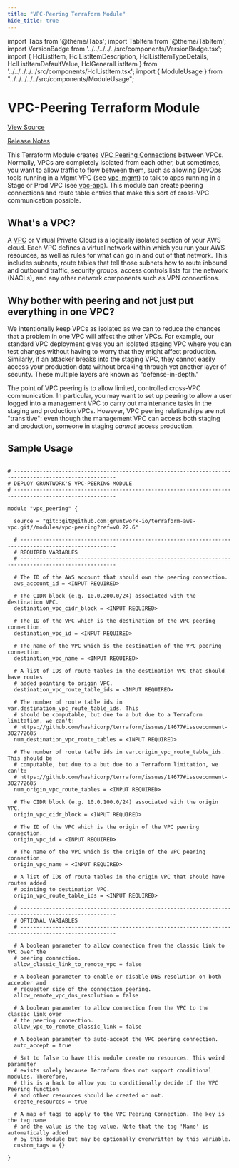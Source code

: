 ```yaml
---
title: "VPC-Peering Terraform Module"
hide_title: true
---
```


import Tabs from '@theme/Tabs';
import TabItem from '@theme/TabItem';
import VersionBadge from '../../../../../src/components/VersionBadge.tsx';
import { HclListItem, HclListItemDescription, HclListItemTypeDetails, HclListItemDefaultValue, HclGeneralListItem } from '../../../../../src/components/HclListItem.tsx';
import { ModuleUsage } from "../../../../../src/components/ModuleUsage";

<VersionBadge repoTitle="VPC Modules" version="0.22.6" lastModifiedVersion="0.22.0"/>

# VPC-Peering Terraform Module

<a href="https://github.com/gruntwork-io/terraform-aws-vpc/tree/main/modules/vpc-peering" className="link-button" title="View the source code for this module in GitHub.">View Source</a>

<a href="https://github.com/gruntwork-io/terraform-aws-vpc/releases/tag/v0.22.0" className="link-button" title="Release notes for only versions which impacted this module.">Release Notes</a>

This Terraform Module creates [VPC Peering
Connections](http://docs.aws.amazon.com/AmazonVPC/latest/PeeringGuide/Welcome.html) between VPCs. Normally, VPCs are
completely isolated from each other, but sometimes, you want to allow traffic to flow between them, such as allowing
DevOps tools running in a Mgmt VPC (see [vpc-mgmt](https://github.com/gruntwork-io/terraform-aws-vpc/tree/main/modules/vpc-mgmt)) to talk to apps running in a Stage or Prod VPC (see
[vpc-app](https://github.com/gruntwork-io/terraform-aws-vpc/tree/main/modules/vpc-app)). This module can create peering connections and route table entries that make this sort of
cross-VPC communication possible.

## What's a VPC?

A [VPC](https://aws.amazon.com/vpc/) or Virtual Private Cloud is a logically isolated section of your AWS cloud. Each
VPC defines a virtual network within which you run your AWS resources, as well as rules for what can go in and out of
that network. This includes subnets, route tables that tell those subnets how to route inbound and outbound traffic,
security groups, access controls lists for the network (NACLs), and any other network components such as VPN connections.

## Why bother with peering and not just put everything in one VPC?

We intentionally keep VPCs as isolated as we can to reduce the chances that a problem in one VPC will affect the other
VPCs. For example, our standard VPC deployment gives you an isolated staging VPC where you can test changes without
having to worry that they might affect production. Similarly, if an attacker breaks into the staging VPC, they cannot
easily access your production data without breaking through yet another layer of security. These multiple layers are
known as "defense-in-depth."

The point of VPC peering is to allow limited, controlled cross-VPC communication. In particular, you may want to set
up peering to allow a user logged into a management VPC to carry out maintenance tasks in the staging and production
VPCs. However, VPC peering relationships are not "transitive": even though the management VPC can access both staging
and production, someone in staging *cannot* access production.

## Sample Usage

<ModuleUsage>

```hcl title="main.tf"

# ------------------------------------------------------------------------------------------------------
# DEPLOY GRUNTWORK'S VPC-PEERING MODULE
# ------------------------------------------------------------------------------------------------------

module "vpc_peering" {

  source = "git::git@github.com:gruntwork-io/terraform-aws-vpc.git//modules/vpc-peering?ref=v0.22.6"

  # ----------------------------------------------------------------------------------------------------
  # REQUIRED VARIABLES
  # ----------------------------------------------------------------------------------------------------

  # The ID of the AWS account that should own the peering connection.
  aws_account_id = <INPUT REQUIRED>

  # The CIDR block (e.g. 10.0.200.0/24) associated with the destination VPC.
  destination_vpc_cidr_block = <INPUT REQUIRED>

  # The ID of the VPC which is the destination of the VPC peering connection.
  destination_vpc_id = <INPUT REQUIRED>

  # The name of the VPC which is the destination of the VPC peering connection.
  destination_vpc_name = <INPUT REQUIRED>

  # A list of IDs of route tables in the destination VPC that should have routes
  # added pointing to origin VPC.
  destination_vpc_route_table_ids = <INPUT REQUIRED>

  # The number of route table ids in var.destination_vpc_route_table_ids. This
  # should be computable, but due to a but due to a Terraform limitation, we can't:
  # https://github.com/hashicorp/terraform/issues/14677#issuecomment-302772685
  num_destination_vpc_route_tables = <INPUT REQUIRED>

  # The number of route table ids in var.origin_vpc_route_table_ids. This should be
  # computable, but due to a but due to a Terraform limitation, we can't:
  # https://github.com/hashicorp/terraform/issues/14677#issuecomment-302772685
  num_origin_vpc_route_tables = <INPUT REQUIRED>

  # The CIDR block (e.g. 10.0.100.0/24) associated with the origin VPC.
  origin_vpc_cidr_block = <INPUT REQUIRED>

  # The ID of the VPC which is the origin of the VPC peering connection.
  origin_vpc_id = <INPUT REQUIRED>

  # The name of the VPC which is the origin of the VPC peering connection.
  origin_vpc_name = <INPUT REQUIRED>

  # A list of IDs of route tables in the origin VPC that should have routes added
  # pointing to destination VPC.
  origin_vpc_route_table_ids = <INPUT REQUIRED>

  # ----------------------------------------------------------------------------------------------------
  # OPTIONAL VARIABLES
  # ----------------------------------------------------------------------------------------------------

  # A boolean parameter to allow connection from the classic link to VPC over the
  # peering connection. 
  allow_classic_link_to_remote_vpc = false

  # A boolean parameter to enable or disable DNS resolution on both accepter and
  # requester side of the connection peering. 
  allow_remote_vpc_dns_resolution = false

  # A boolean parameter to allow connection from the VPC to the classic link over
  # the peering connection. 
  allow_vpc_to_remote_classic_link = false

  # A boolean parameter to auto-accept the VPC peering connection.
  auto_accept = true

  # Set to false to have this module create no resources. This weird parameter
  # exists solely because Terraform does not support conditional modules. Therefore,
  # this is a hack to allow you to conditionally decide if the VPC Peering function
  # and other resources should be created or not.
  create_resources = true

  # A map of tags to apply to the VPC Peering Connection. The key is the tag name
  # and the value is the tag value. Note that the tag 'Name' is automatically added
  # by this module but may be optionally overwritten by this variable.
  custom_tags = {}

}

```

</ModuleUsage>


<!-- ##DOCS-SOURCER-START
{
  "originalSources": [
    "https://github.com/gruntwork-io/terraform-aws-vpc/tree/main/modules/vpc-peering/readme.md",
    "https://github.com/gruntwork-io/terraform-aws-vpc/tree/main/modules/vpc-peering/variables.tf",
    "https://github.com/gruntwork-io/terraform-aws-vpc/tree/main/modules/vpc-peering/outputs.tf"
  ],
  "sourcePlugin": "module-catalog-api",
  "hash": "331a016429e8ef1caa746696c369cb75"
}
##DOCS-SOURCER-END -->
